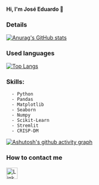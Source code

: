 #### Hi, I'm José Eduardo 👋



### Details
[![Anurag's GitHub stats](https://github-readme-stats.vercel.app/api?username=JECSanches&show_icons=true&theme=dark)](https://github.com/anuraghazra/github-readme-stats)

### Used languages
[![Top Langs](https://github-readme-stats.vercel.app/api/top-langs/?username=JECSanches&layout=compact)](https://github.com/anuraghazra/github-readme-stats)

### Skills: 
      - Python
      - Pandas
      - Matplotlib
      - Seaborn
      - Numpy 
      - Scikit-Learn
      - Stremlit
      - CRISP-DM


[![Ashutosh's github activity graph](https://github-readme-activity-graph.vercel.app/graph?username=JECSanches&bg_color=18156B&color=92A3A2&line=07e9a5&point=0a855c&area=true&hide_border=true)](https://github.com/ashutosh00710/github-readme-activity-graph)

### How to contact me
[<img src='https://img.shields.io/badge/LinkedIn-0077B5?style=for-the-badge&logo=linkedin&logoColor=white' alt='Linkedin' height='30'>](https://www.linkedin.com/in/joseeduardocardozosanches)
